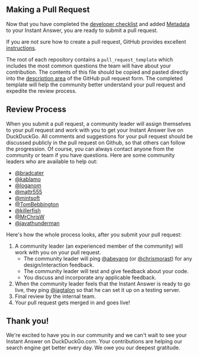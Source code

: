 ## Making a Pull Request

Now that you have completed the [developer checklist](https://dukgo.com/duckduckhack/developer_checklist) and added [Metadata](https://dukgo.com/duckduckhack/metadata) to your Instant Answer, you are ready to submit a pull request.

<!-- /summary -->

If you are not sure how to create a pull request, GitHub provides excellent [instructions](https://help.github.com/articles/creating-a-pull-request).

The root of each repository contains a `pull_request_template` which includes the most common questions the team will have about your contribution. The contents of this file should be copied and pasted directly into the [description area](https://github-images.s3.amazonaws.com/help/pull_requests/pullrequest-description.png) of the GitHub pull request form. The completed template will help the community better understand your pull request and expedite the review process.


## Review Process

When you submit a pull request, a community leader will assign themselves to your pull request and work with you to get your Instant Answer live on DuckDuckGo. All comments and suggestions for your pull request should be discussed publicly in the pull request on Github, so that others can follow the progression. Of course, you can always contact anyone from the community or team if you have questions. Here are some community leaders who are available to help out:

<!-- /summary -->

- [@bradcater](https://github.com/bradcater)
- [@kablamo](https://github.com/kablamo)
- [@loganom](https://github.com/loganom)
- [@mattr555](https://github.com/mattr555)
- [@mintsoft](https://github.com/mintsoft)
- [@TomBebbington](https://github.com/TomBebbington)
- [@killerfish](https://github.com/killerfish)
- [@MrChrisW](https://github.com/mrchrisw)
- [@javathunderman](https://github.com/javathunderman)

Here's how the whole process looks, after you submit your pull request:

1. A community leader (an experienced member of the community) will work with you on your pull request.
   - The community leader will ping [@abeyang](https://github.com/abeyang) (or [@chrismorast](https://github.com/chrismorast)) for any design/interaction feedback.
   - The community leader will test and give feedback about your code.
   - You discuss and incorporate any applicable feedback.
2. When the community leader feels that the Instant Answer is ready to go live, they ping [@jagtalon](https://github.com/jagtalon) so that he can set it up on a testing server.
3. Final review by the internal team.
4. Your pull request gets merged in and goes live!

## Thank you!  

We're excited to have you in our community and we can't wait to see your Instant Answer on DuckDuckGo.com. Your contributions are helping our search engine get better every day. We owe you our deepest gratitude. 
